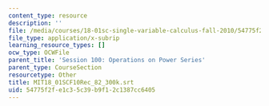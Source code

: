```yaml
---
content_type: resource
description: ''
file: /media/courses/18-01sc-single-variable-calculus-fall-2010/54775f2fe1c35c39b9f12c1387cc6405_MIT18_01SCF10Rec_82_300k.vtt
file_type: application/x-subrip
learning_resource_types: []
ocw_type: OCWFile
parent_title: 'Session 100: Operations on Power Series'
parent_type: CourseSection
resourcetype: Other
title: MIT18_01SCF10Rec_82_300k.srt
uid: 54775f2f-e1c3-5c39-b9f1-2c1387cc6405
---
```

